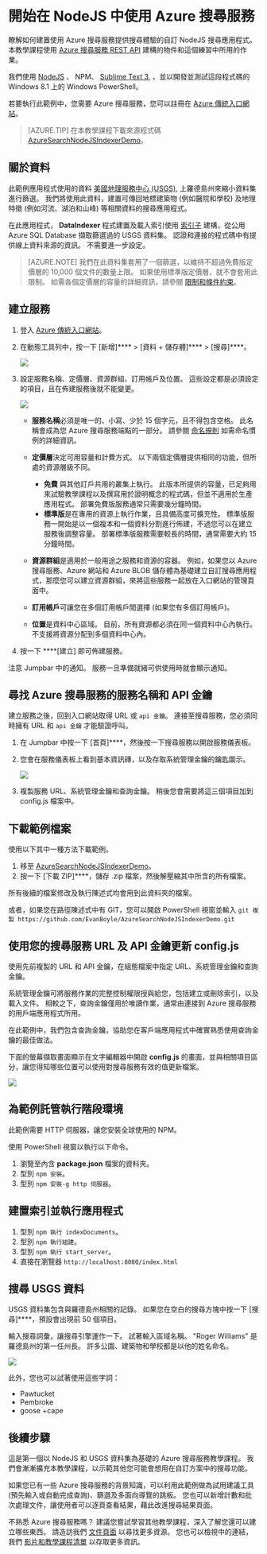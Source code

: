 <properties
    pageTitle="開始以 NodeJS 使用 Azure 搜尋服務 | Microsoft Azure | 雲端託管搜尋服務"
    description="逐步了解如何使用 NodeJS 做為程式設計語言，在 Azure 的雲端託管搜尋服務上建置搜尋應用程式。"
    services="search"
    documentationCenter=""
    authors="HeidiSteen"
    manager="mblythe"
    editor="v-lincan"/>

<tags
    ms.service="search"
    ms.devlang="na"
    ms.workload="search"
    ms.topic="hero-article"
    ms.tgt_pltfrm="na"
    ms.date="11/04/2015"
    ms.author="heidist"/>


# 開始在 NodeJS 中使用 Azure 搜尋服務

瞭解如何建置使用 Azure 搜尋服務提供搜尋體驗的自訂 NodeJS 搜尋應用程式。 本教學課程使用 [Azure 搜尋服務 REST API](https://msdn.microsoft.com/library/dn798935.aspx) 建構的物件和這個練習中所用的作業。

我們使用 [NodeJS](https://nodejs.org) 、 NPM、 [Sublime Text 3](http://www.sublimetext.com/3), ，並以開發並測試這段程式碼的 Windows 8.1 上的 Windows PowerShell。

若要執行此範例中，您需要 Azure 搜尋服務，您可以註冊在 [Azure 傳統入口網站](https://portal.azure.com)。
> [AZURE.TIP] 在本教學課程下載來源程式碼 [AzureSearchNodeJSIndexerDemo](http://go.microsoft.com/fwlink/p/?LinkId=530198)。

## 關於資料

此範例應用程式使用的資料 [美國地理服務中心 (USGS)](http://geonames.usgs.gov/domestic/download_data.htm), 上羅德島州來縮小資料集進行篩選。 我們將使用此資料，建置可傳回地標建築物 (例如醫院和學校) 及地理特徵 (例如河流、湖泊和山峰) 等相關資料的搜尋應用程式。

在此應用程式， **DataIndexer** 程式建置及載入索引使用 [索引子](https://msdn.microsoft.com/library/azure/dn798918.aspx) 建構，從公用 Azure SQL Database 擷取篩選過的 USGS 資料集。 認證和連接的程式碼中有提供線上資料來源的資訊。 不需要進一步設定。
> [AZURE.NOTE] 我們在此資料集套用了一個篩選，以維持不超過免費版定價層的 10,000 個文件的數量上限。 如果使用標準版定價層，就不會套用此限制。 如需各個定價層的容量的詳細資訊，請參閱 [限制和條件約束](search-limits-quotas-capacity.md)。

## 建立服務

1. 登入 [Azure 傳統入口網站](https://portal.azure.com)。

2. 在動態工具列中，按一下 [新增]**** > [資料 + 儲存體]**** > [搜尋]****。

     ![][1]

3. 設定服務名稱、定價層、資源群組、訂用帳戶及位置。 這些設定都是必須設定的項目，且在佈建服務後就不能變更。

     ![][2]

    - **服務名稱**必須是唯一的、小寫、少於 15 個字元，且不得包含空格。 此名稱會成為您 Azure 搜尋服務端點的一部分。 請參閱 [命名規則](https://msdn.microsoft.com/library/azure/dn857353.aspx) 如需命名慣例的詳細資訊。

    - **定價層**決定可用容量和計費方式。 以下兩個定價層提供相同的功能，但所處的資源層級不同。

        - **免費**  與其他訂戶共用的叢集上執行。 此版本所提供的容量，已足夠用來試驗教學課程以及撰寫用於證明概念的程式碼，但並不適用於生產應用程式。 部署免費版服務通常只需要幾分鐘時間。
        - **標準版**是在專用的資源上執行作業，且具備高度可擴充性。 標準版服務一開始是以一個複本和一個資料分割進行佈建，不過您可以在建立服務後調整容量。 部署標準版服務需要較長的時間，通常需要大約 15 分鐘時間。

    - **資源群組**是適用於一般用途之服務和資源的容器。 例如，如果您以 Azure 搜尋服務、Azure 網站和 Azure BLOB 儲存體為基礎建立自訂搜尋應用程式，那麼您可以建立資源群組，來將這些服務一起放在入口網站的管理頁面中。

    - **訂用帳戶**可讓您在多個訂用帳戶間選擇 (如果您有多個訂用帳戶)。

    - **位置**是資料中心區域。 目前，所有資源都必須在同一個資料中心內執行。 不支援將資源分配到多個資料中心內。

4. 按一下 ****[建立] 即可佈建服務。

注意 Jumpbar 中的通知。 服務一旦準備就緒可供使用時就會顯示通知。

<a id="sub-2"></a>
## 尋找 Azure 搜尋服務的服務名稱和 API 金鑰

建立服務之後，回到入口網站取得 URL 或 `api 金鑰`。 連接至搜尋服務，您必須同時擁有 URL 和 `api 金鑰` 才能驗證呼叫。

1. 在 Jumpbar 中按一下 [首頁]****，然後按一下搜尋服務以開啟服務儀表板。

2. 您會在服務儀表板上看到基本資訊磚，以及存取系統管理金鑰的鑰匙圖示。

    ![][3]

3. 複製服務 URL、系統管理金鑰和查詢金鑰。 稍後您會需要將這三個項目加到 config.js 檔案中。

## 下載範例檔案

使用以下其中一種方法下載範例。

1. 移至 [AzureSearchNodeJSIndexerDemo](http://go.microsoft.com/fwlink/p/?LinkId=530198)。
2. 按一下 [下載 ZIP]****，儲存 .zip 檔案，然後解壓縮其中所含的所有檔案。

所有後續的檔案修改及執行陳述式均會用到此資料夾的檔案。

或者，如果您在路徑陳述式中有 GIT，您可以開啟 PowerShell 視窗並輸入 `git 複製 https://github.com/EvanBoyle/AzureSearchNodeJSIndexerDemo.git`

## 使用您的搜尋服務 URL 及 API 金鑰更新 config.js

使用先前複製的 URL 和 API 金鑰，在組態檔案中指定 URL、系統管理金鑰和查詢金鑰。

系統管理金鑰可將服務作業的完整控制權限授與給您，包括建立或刪除索引，以及載入文件。 相較之下，查詢金鑰僅用於唯讀作業，通常由連接到 Azure 搜尋服務的用戶端應用程式所用。

在此範例中，我們包含查詢金鑰，協助您在客戶端應用程式中確實熟悉使用查詢金鑰的最佳做法。

下面的螢幕擷取畫面顯示在文字編輯器中開啟 **config.js** 的畫面，並與相關項目區分，讓您得知哪些位置可以使用對搜尋服務有效的值更新檔案。

![][5]


## 為範例託管執行階段環境

此範例需要 HTTP 伺服器，讓您安裝全球使用的 NPM。

使用 PowerShell 視窗以執行以下命令。

1. 瀏覽至內含 **package.json** 檔案的資料夾。
2. 型別 `npm 安裝`。
2. 型別 `npm 安裝-g http 伺服器`。

## 建置索引並執行應用程式

1. 型別 `npm 執行 indexDocuments`。
2. 型別 `npm 執行組建`。
3. 型別 `npm 執行 start_server`。
4. 直接在瀏覽器 `http://localhost:8080/index.html`

## 搜尋 USGS 資料

USGS 資料集包含與羅德島州相關的記錄。 如果您在空白的搜尋方塊中按一下 [搜尋]****，預設會出現前 50 個項目。

輸入搜尋詞彙，讓搜尋引擎運作一下。 試著輸入區域名稱。 "Roger Williams" 是羅德島州的第一任州長。 許多公園、建築物和學校都是以他的姓名命名。

![][9]

此外，您也可以試著使用這些字詞：

- Pawtucket
- Pembroke
- goose +cape


## 後續步驟

這是第一個以 NodeJS 和 USGS 資料集為基礎的 Azure 搜尋服務教學課程。 我們會漸漸擴充本教學課程，以示範其他您可能會想用在自訂方案中的搜尋功能。

如果您已有一些 Azure 搜尋服務的背景知識，可以利用此範例做為試用建議工具 (預先輸入或自動完成查詢)、篩選及多面向導覽的跳板。 您也可以新增計數和批次處理文件，讓使用者可以逐頁查看結果，藉此改進搜尋結果頁面。

不熟悉 Azure 搜尋服務嗎？ 建議您嘗試學習其他教學課程，深入了解您還可以建立哪些東西。 請造訪我們 [文件頁面](http://azure.microsoft.com/documentation/services/search/) 以尋找更多資源。 您也可以檢視中的連結，我們 [影片和教學課程清單](search-video-demo-tutorial-list.md) 以存取更多資訊。



[1]: ./media/search-get-started-nodejs/create-search-portal-1.PNG 
[2]: ./media/search-get-started-nodejs/create-search-portal-2.PNG 
[3]: ./media/search-get-started-nodejs/create-search-portal-3.PNG 
[5]: ./media/search-get-started-nodejs/AzSearch-NodeJS-configjs.png 
[9]: ./media/search-get-started-nodejs/rogerwilliamsschool.png 

